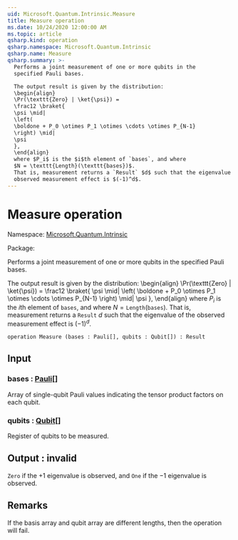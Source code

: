 ```yaml
---
uid: Microsoft.Quantum.Intrinsic.Measure
title: Measure operation
ms.date: 10/24/2020 12:00:00 AM
ms.topic: article
qsharp.kind: operation
qsharp.namespace: Microsoft.Quantum.Intrinsic
qsharp.name: Measure
qsharp.summary: >-
  Performs a joint measurement of one or more qubits in the
  specified Pauli bases.

  The output result is given by the distribution:
  \begin{align}
  \Pr(\texttt{Zero} | \ket{\psi}) =
  \frac12 \braket{
  \psi \mid|
  \left(
  \boldone + P_0 \otimes P_1 \otimes \cdots \otimes P_{N-1}
  \right) \mid|
  \psi
  },
  \end{align}
  where $P_i$ is the $i$th element of `bases`, and where
  $N = \texttt{Length}(\texttt{bases})$.
  That is, measurement returns a `Result` $d$ such that the eigenvalue of the
  observed measurement effect is $(-1)^d$.
---
```


# Measure operation

Namespace: [Microsoft.Quantum.Intrinsic](xref:Microsoft.Quantum.Intrinsic)

Package: [](https://nuget.org/packages/)


Performs a joint measurement of one or more qubits in thespecified Pauli bases.The output result is given by the distribution:\begin{align}\Pr(\texttt{Zero} | \ket{\psi}) =\frac12 \braket{\psi \mid|\left(\boldone + P_0 \otimes P_1 \otimes \cdots \otimes P_{N-1}\right) \mid|\psi},\end{align}where $P_i$ is the $i$th element of `bases`, and where$N = \texttt{Length}(\texttt{bases})$.That is, measurement returns a `Result` $d$ such that the eigenvalue of theobserved measurement effect is $(-1)^d$.

```qsharp
operation Measure (bases : Pauli[], qubits : Qubit[]) : Result
```


## Input

### bases : [Pauli](xref:microsoft.quantum.lang-ref.pauli)[]

Array of single-qubit Pauli values indicating the tensor productfactors on each qubit.


### qubits : [Qubit](xref:microsoft.quantum.lang-ref.qubit)[]

Register of qubits to be measured.



## Output : __invalid<Result>__

`Zero` if the $+1$ eigenvalue is observed, and `One` ifthe $-1$ eigenvalue is observed.

## Remarks

If the basis array and qubit array are different lengths, then theoperation will fail.
